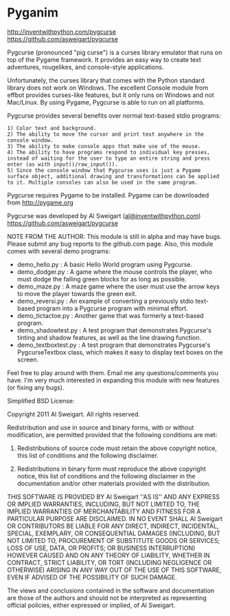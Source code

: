 Pyganim
=======

http://inventwithpython.com/pygcurse
https://github.com/asweigart/pygcurse


Pygcurse (pronounced "pig curse") is a curses library emulator that runs on top of the Pygame framework. It provides an easy way to create text adventures, rougelikes, and console-style applications.

Unfortunately, the curses library that comes with the Python standard library does not work on Windows. The excellent Console module from effbot provides curses-like features, but it only runs on Windows and not Mac/Linux. By using Pygame, Pygcurse is able to run on all platforms.

Pygcurse provides several benefits over normal text-based stdio programs:

    1) Color text and background.
    2) The ability to move the cursor and print text anywhere in the console window.
    3) The ability to make console apps that make use of the mouse.
    4) The ability to have programs respond to individual key presses, instead of waiting for the user to type an entire string and press enter (as with input()/raw_input()).
    5) Since the console window that Pygcurse uses is just a Pygame surface object, additional drawing and transformations can be applied to it. Multiple consoles can also be used in the same program.

Pygcurse requires Pygame to be installed. Pygame can be downloaded from http://pygame.org

Pygcurse was developed by Al Sweigart (al@inventwithpython.com)
https://github.com/asweigart/pygcurse


NOTE FROM THE AUTHOR:
This module is still in alpha and may have bugs. Please submit any bug reports to the github.com page. Also, this module comes with several demo programs:

- demo_hello.py       : A basic Hello World program using Pygcurse.
- demo_dodger.py      : A game where the mouse controls the player, who must dodge the falling green blocks for as long as possible.
- demo_maze.py        : A maze game where the user must use the arrow keys to move the player towards the green exit.
- demo_reversi.py     : An example of converting a previously stdio text-based program into a Pygcurse program with minimal effort.
- demo_tictactoe.py   : Another game that was formerly a text-based program.
- demo_shadowtest.py  : A test program that demonstrates Pygcurse's tinting and shadow features, as well as the line drawing function.
- demo_textboxtest.py : A test program that demonstrates Pygcurse's PygcurseTextbox class, which makes it easy to display text boxes on the screen.

Feel free to play around with them. Email me any questions/comments you have. I'm very much interested in expanding this module with new features (or fixing any bugs).



Simplified BSD License:

Copyright 2011 Al Sweigart. All rights reserved.

Redistribution and use in source and binary forms, with or without modification, are
permitted provided that the following conditions are met:

   1. Redistributions of source code must retain the above copyright notice, this list of
      conditions and the following disclaimer.

   2. Redistributions in binary form must reproduce the above copyright notice, this list
      of conditions and the following disclaimer in the documentation and/or other materials
      provided with the distribution.

THIS SOFTWARE IS PROVIDED BY Al Sweigart ''AS IS'' AND ANY EXPRESS OR IMPLIED
WARRANTIES, INCLUDING, BUT NOT LIMITED TO, THE IMPLIED WARRANTIES OF MERCHANTABILITY AND
FITNESS FOR A PARTICULAR PURPOSE ARE DISCLAIMED. IN NO EVENT SHALL Al Sweigart OR
CONTRIBUTORS BE LIABLE FOR ANY DIRECT, INDIRECT, INCIDENTAL, SPECIAL, EXEMPLARY, OR
CONSEQUENTIAL DAMAGES (INCLUDING, BUT NOT LIMITED TO, PROCUREMENT OF SUBSTITUTE GOODS OR
SERVICES; LOSS OF USE, DATA, OR PROFITS; OR BUSINESS INTERRUPTION) HOWEVER CAUSED AND ON
ANY THEORY OF LIABILITY, WHETHER IN CONTRACT, STRICT LIABILITY, OR TORT (INCLUDING
NEGLIGENCE OR OTHERWISE) ARISING IN ANY WAY OUT OF THE USE OF THIS SOFTWARE, EVEN IF
ADVISED OF THE POSSIBILITY OF SUCH DAMAGE.

The views and conclusions contained in the software and documentation are those of the
authors and should not be interpreted as representing official policies, either expressed
or implied, of Al Sweigart.